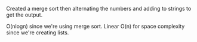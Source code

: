 Created a merge sort then alternating the numbers and adding to strings to get the output.

O(nlogn) since we're using merge sort. Linear O(n) for space complexity since we're creating lists.
